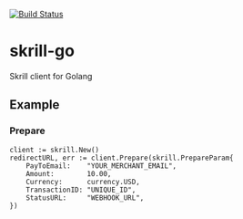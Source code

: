 [![Build Status](https://travis-ci.org/motomux/skrill-go.svg?branch=master)](https://travis-ci.org/motomux/skrill-go)

# skrill-go
Skrill client for Golang

## Example

### Prepare

```
client := skrill.New()
redirectURL, err := client.Prepare(skrill.PrepareParam{
	PayToEmail:    "YOUR_MERCHANT_EMAIL",
	Amount:        10.00,
	Currency:      currency.USD,
	TransactionID: "UNIQUE_ID",
	StatusURL:     "WEBHOOK_URL",
})
```
